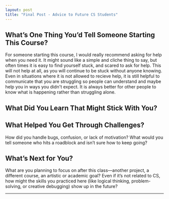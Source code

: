 ```yaml
---
layout: post
title: "Final Post - Advice to Future CS Students"
---
```


## What’s One Thing You’d Tell Someone Starting This Course?

For someone starting this course, I would really recommend asking for help when you need it. It might sound like a simple and cliche thing to say, but often times it is easy to find yourself stuck, and scared to ask for help. This will not help at all, as you will continue to be stuck without anyone knowing. Even in situations where it is not allowed to recieve help, it is still helpful to communicate that you are struggling so people can understand and maybe help you in ways you didn't expect. It is always better for other people to know what is happening rather than struggling alone.

## What Did You Learn That Might Stick With You?



## What Helped You Get Through Challenges?

How did you handle bugs, confusion, or lack of motivation? What would you tell someone who hits a roadblock and isn’t sure how to keep going?

## What’s Next for You?

What are you planning to focus on after this class—another project, a different course, an artistic or academic goal? Even if it’s not related to CS, how might the skills you practiced here (like logical thinking, problem-solving, or creative debugging) show up in the future?

---
